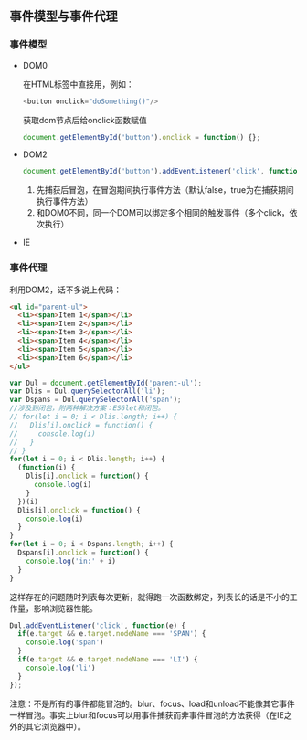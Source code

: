 ## 事件模型与事件代理
### 事件模型
* DOM0

  在HTML标签中直接用，例如：
  ```javascript
  <button onclick="doSomething()"/>
  ```
  获取dom节点后给onclick函数赋值
  ```javascript
  document.getElementById('button').onclick = function() {};
  ```
* DOM2
  ```javascript
  document.getElementById('button').addEventListener('click', function(e) {}, false);
  ```
  1. 先捕获后冒泡，在冒泡期间执行事件方法（默认false，true为在捕获期间执行事件方法）
  2. 和DOM0不同，同一个DOM可以绑定多个相同的触发事件（多个click，依次执行）
* IE
### 事件代理
  利用DOM2，话不多说上代码：
  ```html
  <ul id="parent-ul">
    <li><span>Item 1</span></li>
    <li><span>Item 2</span></li>
    <li><span>Item 3</span></li>
    <li><span>Item 4</span></li>
    <li><span>Item 5</span></li>
    <li><span>Item 6</span></li>
  </ul>
  ```
  ```javascript
  var Dul = document.getElementById('parent-ul');
  var Dlis = Dul.querySelectorAll('li');
  var Dspans = Dul.querySelectorAll('span');
  //涉及到闭包，附两种解决方案：ES6let和闭包。
  // for(let i = 0; i < Dlis.length; i++) {
  //   Dlis[i].onclick = function() { 
  //     console.log(i)
  //   }
  // }
  for(let i = 0; i < Dlis.length; i++) {
    (function(i) {
      Dlis[i].onclick = function() { 
        console.log(i)
      }
    })(i)
    Dlis[i].onclick = function() { 
      console.log(i)
    }
  }
  for(let i = 0; i < Dspans.length; i++) {
    Dspans[i].onclick = function() {
      console.log('in:' + i)
    }
  }
  ```
  这样存在的问题随时列表每次更新，就得跑一次函数绑定，列表长的话是不小的工作量，影响浏览器性能。
  ```javascript
  Dul.addEventListener('click', function(e) {
    if(e.target && e.target.nodeName === 'SPAN') {
      console.log('span')
    }
    if(e.target && e.target.nodeName === 'LI') {
      console.log('li')
    }
  });
  ```
  注意：不是所有的事件都能冒泡的。blur、focus、load和unload不能像其它事件一样冒泡。事实上blur和focus可以用事件捕获而非事件冒泡的方法获得（在IE之外的其它浏览器中）。 
